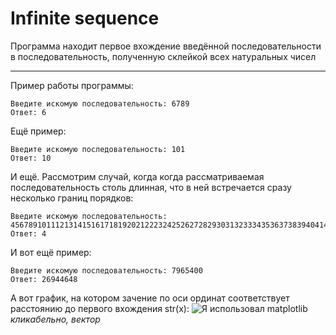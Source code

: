 # Infinite sequence
Программа находит первое вхождение введённой последовательности в последовательность,
полученную склейкой всех натуральных чисел
***

  
Пример работы программы:<br/>

    Введите искомую последовательность: 6789
    Ответ: 6
  
Ещё пример:

    Введите искомую последовательность: 101
    Ответ: 10
    
И ещё. Рассмотрим случай, когда когда рассматриваемая последовательность столь длинная, что в ней встречается сразу несколько границ порядков:

    Введите искомую последовательность: 456789101112131415161718192021222324252627282930313233343536373839404142434445464748495051525354555657585960616263646566676869707172737475767778798081828384858687888990919293949596979899100101
    Ответ: 4
    
И вот ещё пример:

    Введите искомую последовательность: 7965400
    Ответ: 26944648

А вот график, на котором зачение по оси ординат соответствует расстоянию до первого вхождения str(x): 
![Я использовал matplotlib](http://imgh.us/dispersion_1.svg)
_кликабельно, вектор_

